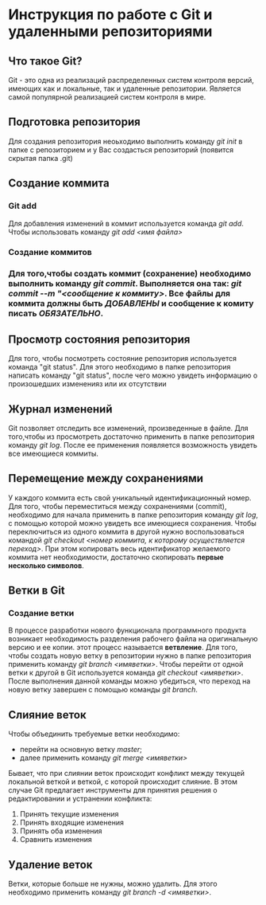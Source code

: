 # Инструкция по работе с Git и удаленными репозиториями

## Что такое Git?
Git - это одна из реализаций распределенных систем контроля версий, имеющих как и локальные, так и удаленные репозитории. Является самой популярной реализацией систем контроля в мире.
## Подготовка репозитория

Для создания репозитория неоьходимо выполнить команду *git init* в папке с репозиторием и у Вас создасться репозиторий (появится скрытая папка .git) 

## Создание коммита

### Git add
Для добавления изменений в коммит используется команда *git add*. Чтобы использовать команду *git add <имя файла>*

### Создание коммитов

### Для того,чтобы создать коммит (сохранение) необходимо выполнить команду *git commit*. Выполняется она так: *git commit --m "<сообщение к коммиту>*. Все файлы для коммита должны быть ***ДОБАВЛЕНЫ*** и сообщение к комиту писать ***ОБЯЗАТЕЛЬНО***.

## Просмотр состояния репозитория
Для того, чтобы посмотреть состояние репозитория используется команда "git status". Для этого необходимо в папке репозитория написать команду "git status", после чего можно увидеть информацию о произошедших измененияз или их отсутствии

## Журнал изменений

Git позволяет отследить все изменений, произведенные в файле. Для того,чтобы из просмотреть достаточно применить в папке репозитория команду *git log*. После ее применения появляется возможность увидеть все имеющиеся коммиты.

## Перемещение между сохранениями

У каждого коммита есть свой уникальный идентификационный номер. Для того, чтобы переместиться между сохранениями (commit), необходимо для начала применить в папке репозитория команду *git log*, с помощью которой можно увидеть все имеющиеся сохранения.
Чтобы переключиться из одного коммита в другой нужно воспользоваться командой *git checkout <номер коммита, к которому осуществляется переход>*. При этом копировать весь идентификатор желаемого коммита нет необходимости, достаточно скопировать __первые несколько символов__. 

## Ветки в Git
### Создание ветки
В процессе разработки нового функционала программного продукта возникает необходимость разделения рабочего файла на оригинальную версию и ее копии. этот процесс называется **ветвление**. Для того, чтобы создать новую ветку в репозитории нужно в папке репозитория применить команду *git branch <имяветки>*. Чтобы перейти от одной ветки к другой в Git используется команда *git checkout <имяветки>*. После выполнения данной команды можно убедиться, что переход на новую ветку завершен с помощью команды *git branch*.

## Слияние веток

Чтобы объединить требуемые ветки необходимо:
+ перейти на основную ветку *master*;
+ далее применить команду *git merge <имяветки>*

Бывает, что при слиянии веток происходит конфликт между текущей локальной веткой и веткой, с которой происходит слияние. В этом случае Git предлагает инструменты для принятия решения о редактировании и устранении конфликта:
1. Принять текущие изменения
2. Принять входящие изменения
3. Принять оба изменения
4. Сравнить изменения

## Удаление веток

Ветки, которые больше не нужны, можно удалить. Для этого необходимо применить команду *git branch -d <имяветки>*.
